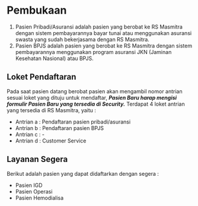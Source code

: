 # Pembukaan

1. Pasien Pribadi/Asuransi adalah pasien yang berobat ke RS Masmitra dengan sistem pembayarannya bayar tunai atau menggunakan asuransi swasta yang sudah bekerjasama dengan RS Masmitra.
2. Pasien BPJS adalah pasien yang berobat ke RS Masmitra dengan sistem pembayarannya menggunakan program asuransi  JKN (Jaminan Kesehatan Nasional) atau BPJS.

## Loket Pendaftaran

Pada saat pasien datang berobat pasien akan mengambil nomor antrian sesuai loket yang dituju untuk mendaftar, ***Pasien Baru harap mengisi formulir Pasien Baru yang tersedia di Security.*** Terdapat 4 loket antrian yang tersedia di RS Masmitra, yaitu :

- Antrian a : Pendaftaran pasien pribadi/asuransi
- Antrian b : Pendaftaran pasien BPJS
- Antrian c : -
- Antrian d : Customer Service

## Layanan Segera

Berikut adalah pasien yang dapat didaftarkan dengan segera :

- Pasien IGD
- Pasien Operasi
- Pasien Hemodialisa
